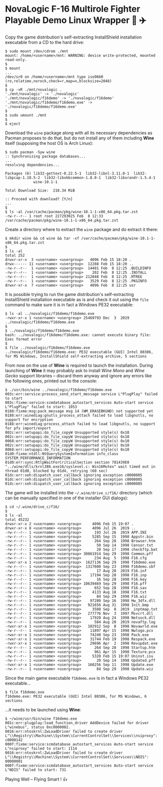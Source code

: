 # NovaLogic F-16 Multirole Fighter Playable Demo Linux Wrapper :small_blue_diamond: :airplane:

Copy the game distribution's self-extracting InstallShield installation executable from a CD to the hard drive:

```
$ sudo mount /dev/cdrom ./mnt
mount: /home/<username>/mnt: WARNING: device write-protected, mounted read-only.
$
$ mount
...
/dev/sr0 on /home/<username>/mnt type iso9660 (ro,relatime,norock,check=r,map=n,blocksize=2048)
$
$ cp -vR ./mnt/novalogic .
'./mnt/novalogic' -> './novalogic'
'./mnt/novalogic/f16demo' -> './novalogic/f16demo'
'./mnt/novalogic/f16demo/f16demo.exe' -> './novalogic/f16demo/f16demo.exe'
$
$ sudo umount ./mnt
$
$ eject
```

Download the `wine` package along with all its necessary dependencies as Pacman proposes to do that, but do not install any of them including **Wine** itself (supposing the host OS is Arch Linux):

```
$ sudo pacman -Syw wine
:: Synchronizing package databases...
...
resolving dependencies...

Packages (6) lib32-gettext-0.22.5-1  lib32-libnl-3.11.0-1  lib32-libpcap-1.10.5-2  lib32-libxkbcommon-1.8.0-1  lib32-libxrandr-1.5.4-1
             wine-10.1-1

Total Download Size:  218.34 MiB

:: Proceed with download? [Y/n]
...
$
$ ls -al /var/cache/pacman/pkg/wine-10.1-1-x86_64.pkg.tar.zst
-rw-r--r-- 1 root root 227293025 Feb  8 12:33 /var/cache/pacman/pkg/wine-10.1-1-x86_64.pkg.tar.zst
```

Create a directory where to extract the `wine` package and do extract it there:

```
$ mkdir wine && cd wine && tar -xf /var/cache/pacman/pkg/wine-10.1-1-x86_64.pkg.tar.zst
$
$ ls -al
total 252
drwxr-xr-x  3 <username> <usergroup>   4096 Feb 15 18:20 .
drwx------ 11 <username> <usergroup>  12288 Feb 15 18:20 ..
-rw-r--r--  1 <username> <usergroup>  14401 Feb  8 12:25 .BUILDINFO
-rw-r--r--  1 <username> <usergroup>    202 Feb  8 12:25 .INSTALL
-rw-r--r--  1 <username> <usergroup> 212048 Feb  8 12:25 .MTREE
-rw-r--r--  1 <username> <usergroup>   3529 Feb  8 12:25 .PKGINFO
drwxr-xr-x  7 <username> <usergroup>   4096 Feb  8 12:25 usr
```

It is possible trying to run the game distribution's self-extracting InstallShield installation executable as is and check it out using the `file` command to make sure it is in fact a Windows PE32 executable:

```
$ ls -al ../novalogic/f16demo/f16demo.exe
-rwxr-xr-x 1 <username> <usergroup> 25469793 Dec  3  2019 ../novalogic/f16demo/f16demo.exe
$
$ ../novalogic/f16demo/f16demo.exe
bash: ../novalogic/f16demo/f16demo.exe: cannot execute binary file: Exec format error
$
$ file ../novalogic/f16demo/f16demo.exe
../novalogic/f16demo/f16demo.exe: PE32 executable (GUI) Intel 80386, for MS Windows, InstallShield self-extracting archive, 5 sections
```

From now on the use of **Wine** is required to launch the installation. During launching of **Wine** it may probably ask to install *Wine Mono* and *Wine Gecko* support libraries &ndash; discard them anyway and ignore any errors like the following ones, printed out to the console:

```
$ ./usr/bin/wine ../novalogic/f16demo/f16demo.exe
003c:err:service:process_send_start_message service L"PlugPlay" failed to start
003c:fixme:service:scmdatabase_autostart_services Auto-start service L"PlugPlay" failed to start: 1053
0188:fixme:msg:pack_message msg 14 (WM_ERASEBKGND) not supported yet
0188:err:winediag:gnutls_process_attach failed to load libgnutls, no support for encryption
0188:err:winediag:process_attach failed to load libgnutls, no support for pfx import/export
002c:err:setupapi:do_file_copyW Unsupported style(s) 0x10
002c:err:setupapi:do_file_copyW Unsupported style(s) 0x10
0068:err:setupapi:do_file_copyW Unsupported style(s) 0x10
002c:err:setupapi:do_file_copyW Unsupported style(s) 0x10
0068:err:setupapi:do_file_copyW Unsupported style(s) 0x10
01d0:fixme:ntdll:NtQuerySystemInformation info_class SYSTEM_PERFORMANCE_INFORMATION
01d0:err:sync:RtlpWaitForCriticalSection section 781439E0 "../wine/dlls/krnl386.exe16/syslevel.c: Win16Mutex" wait timed out in thread 01d0, blocked by 01d4, retrying (60 sec)
01dc:err:seh:dispatch_user_callback ignoring exception c0000005
01dc:err:seh:dispatch_user_callback ignoring exception c0000005
01dc:err:seh:dispatch_user_callback ignoring exception c0000005
```

The game will be installed into the `~/.wine/drive_c/f16/` directory (which can be manually specified in one of the installer GUI dialogs):

```
$ cd ~/.wine/drive_c/f16/
$
$ ls -al
total 45232
drwxr-xr-x 2 <username> <usergroup>     4096 Feb 15 19:07 .
drwxr-xr-x 8 <username> <usergroup>     4096 Jul 26  2019 ..
-rw-r--r-- 1 <username> <usergroup>      193 Jul 26  2019 APP.INI
-rw-r--r-- 1 <username> <usergroup>     5285 Sep 15  1998 Appstr.bin
-rw-r--r-- 1 <username> <usergroup>      264 Sep 28  1998 Browser.htm
-rw-r--r-- 1 <username> <usergroup>       50 Sep 14  1998 Censor.txt
-rw-r--r-- 1 <username> <usergroup>       28 Sep 17  1998 checkftp.bat
-rw-r--r-- 1 <username> <usergroup> 30861914 Sep 29  1998 Common.pff
-rw-r--r-- 1 <username> <usergroup>      234 Aug  5  1998 F16.cfg
-rwxr-xr-x 1 <username> <usergroup>  1627136 Sep 29  1998 f16demo.exe
-rw-r--r-- 1 <username> <usergroup>  1317600 Sep 23  1998 F16demo.sbf
-rw-r--r-- 1 <username> <usergroup>       17 Aug 20  2019 F16.inf
-rw-r--r-- 1 <username> <usergroup>    17194 Sep 28  1998 F16.inp
-rw-r--r-- 1 <username> <usergroup>       16 Sep 28  1998 F16.key
-rw-r--r-- 1 <username> <usergroup> 10639469 Sep 29  1998 F16.pff
-rw-r--r-- 1 <username> <usergroup>      652 Sep 28  1998 F16.sav
-rw-r--r-- 1 <username> <usergroup>     4133 Aug 18  1998 F16.txt
-rw-r--r-- 1 <username> <usergroup>       84 Sep 29  1998 F16.wiz
-rw-r--r-- 1 <username> <usergroup>    97280 Sep 16  1998 Hw_3dfx.dll
-rw-r--r-- 1 <username> <usergroup>   921656 Aug 31  1998 Init.bmp
-rw-r--r-- 1 <username> <usergroup>     3508 Sep  8  2019 _inptmap.txt
-rw-r--r-- 1 <username> <usergroup>   277776 Nov  3  1997 Msvcrt.dll
-rw-r--r-- 1 <username> <usergroup>    17920 Aug 24  1998 Netsock.dll
-rw-r--r-- 1 <username> <usergroup>      584 Aug 20  2019 novaftp.log
-rwxr-xr-x 1 <username> <usergroup>   102912 Sep  8  1998 Novawrld.exe
-rw-r--r-- 1 <username> <usergroup>    11897 Apr 15  1998 Nwlogo.pcx
-rwxr-xr-x 1 <username> <usergroup>    74240 Sep 23  1998 Pack.exe
-rwxr-xr-x 1 <username> <usergroup>    31744 Feb 19  1998 Respack.exe
-rwxr-xr-x 1 <username> <usergroup>    29696 Apr  2  1998 Revupdat.exe
-rw-r--r-- 1 <username> <usergroup>      264 Sep 28  1998 Startup.htm
-rw-r--r-- 1 <username> <usergroup>      961 Apr 15  1998 Texture.pcx
-rw-r--r-- 1 <username> <usergroup>     5320 Feb 15 19:07 Uninst.isu
-rw-r--r-- 1 <username> <usergroup>       20 Sep 14  1998 Updated.pff
-rwxr-xr-x 1 <username> <usergroup>   160256 Sep 11  1998 Update.exe
-rw-r--r-- 1 <username> <usergroup>       84 Sep 29  1998 Update.wiz
```

Since the main game executable `f16demo.exe` is in fact a Windows PE32 executable...

```
$ file f16demo.exe
f16demo.exe: PE32 executable (GUI) Intel 80386, for MS Windows, 6 sections
```

...it needs to be launched using **Wine**:

```
$ ~/wine/usr/bin/wine f16demo.exe
001c:err:plugplay:load_function_driver AddDevice failed for driver L"winebus", status 0xc0000002.
0016:err:ntoskrnl:ZwLoadDriver failed to create driver L"\\Registry\\Machine\\System\\CurrentControlSet\\Services\\nsiproxy": c0000142
000f:fixme:service:scmdatabase_autostart_services Auto-start service L"nsiproxy" failed to start: 1114
0016:err:ntoskrnl:ZwLoadDriver failed to create driver L"\\Registry\\Machine\\System\\CurrentControlSet\\Services\\NDIS": 00000001
000f:fixme:service:scmdatabase_autostart_services Auto-start service L"NDIS" failed to start: 731
```

Playing Well &ndash; Flying Smart ! :+1:
